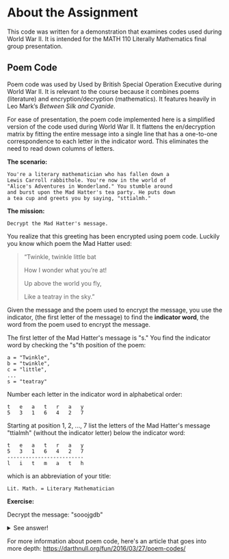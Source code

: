 # About the Assignment
This code was written for a demonstration that examines codes used during 
World War II. It is intended for the MATH 110 Literally Mathematics
final group presentation.

## Poem Code
Poem code was used by Used by British Special Operation Executive during World War II.
It is relevant to the course because it combines poems (literature) 
and encryption/decryption (mathematics). 
It features heavily in Leo Mark’s *Between Silk and Cyanide*.

For ease of presentation, the poem code implemented here is 
a simplified version of the code used during World 
War II. It flattens the en/decryption matrix by fitting the entire message 
into a single line that has a one-to-one correspondence to 
each letter in the indicator word. This eliminates the need 
to read down columns of letters.
  

**The scenario:**

    You're a literary mathematician who has fallen down a 
    Lewis Carroll rabbithole. You're now in the world of 
    "Alice's Adventures in Wonderland." You stumble around
    and burst upon the Mad Hatter's tea party. He puts down 
    a tea cup and greets you by saying, "sttialmh."

 
**The mission:** 

    Decrypt the Mad Hatter's message. 

You realize that this greeting has been encrypted using
poem code. Luckily you know which poem the Mad Hatter used:

>“Twinkle, twinkle little bat
>
>How I wonder what you’re at!
>
>Up above the world you fly,
>
>Like a teatray in the sky.”

Given the message and the poem used to encrypt the message,
you use the indicator, (the first letter of the message)
to find the **indicator word**, the word 
from the poem used to encrypt the message.

The first letter of the Mad Hatter's message is "s." 
You find the indicator word by
checking the "s"th position of the poem: 

    a = "Twinkle",
    b = "twinkle",
    c = "little",
    ...
    s = "teatray"

Number each letter in the indicator word in alphabetical order:


    t   e   a   t   r   a   y   
    5   3   1   6   4   2   7


Starting at position 1, 2, ..., 7 list the letters of the Mad Hatter's 
message "ttialmh" (without the indicator letter) below the indicator word:

    t   e   a   t   r   a   y   
    5   3   1   6   4   2   7
    -------------------------
    l   i   t   m   a   t   h

which is an abbreviation of your title:
    
    Lit. Math. = Literary Mathematician
    
    
**Exercise:**
    
Decrypt the message: "sooojgdb"
<details>
<summary>See answer!</summary>

good job
</details>
    
    
For more information about poem code, here's an article that goes 
into more depth: https://darthnull.org/fun/2016/03/27/poem-codes/